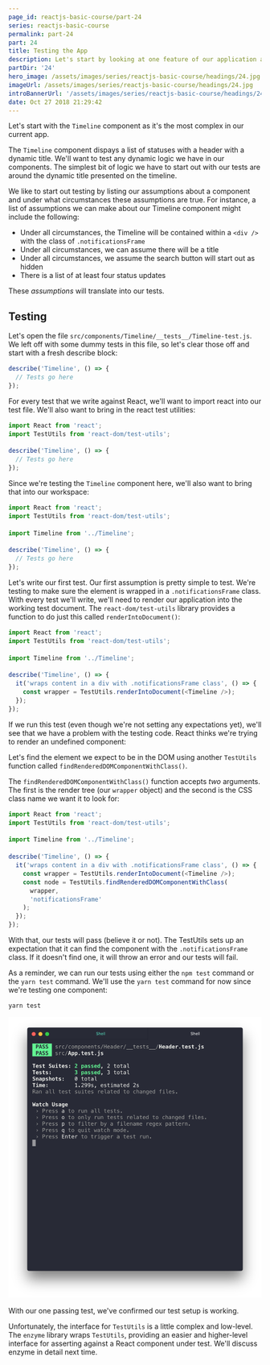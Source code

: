 ```yaml
---
page_id: reactjs-basic-course/part-24
series: reactjs-basic-course
permalink: part-24
part: 24
title: Testing the App
description: Let's start by looking at one feature of our application and thinking about where the edge cases are and what we assume will happen with the component.
partDir: '24'
hero_image: /assets/images/series/reactjs-basic-course/headings/24.jpg
imageUrl: /assets/images/series/reactjs-basic-course/headings/24.jpg
introBannerUrl: '/assets/images/series/reactjs-basic-course/headings/24_wide.jpg'
date: Oct 27 2018 21:29:42
---
```


Let's start with the `Timeline` component as it's the most complex in our current app.

The `Timeline` component dispays a list of statuses with a header with a dynamic title. We'll want to test any dynamic logic we have in our components. The simplest bit of logic we have to start out with our tests are around the dynamic title presented on the timeline.

<div class="demo" id="demo1"></div>

We like to start out testing by listing our assumptions about a component and under what circumstances these assumptions are true. For instance, a list of assumptions we can make about our Timeline component might include the following:

- Under all circumstances, the Timeline will be contained within a `<div />` with the class of `.notificationsFrame`
- Under all circumstances, we can assume there will be a title
- Under all circumstances, we assume the search button will start out as hidden
- There is a list of at least four status updates

These _assumptions_ will translate into our tests.

## Testing

Let's open the file `src/components/Timeline/__tests__/Timeline-test.js`. We left off with some dummy tests in this file, so let's clear those off and start with a fresh describe block:

```javascript
describe('Timeline', () => {
  // Tests go here
});
```

For every test that we write against React, we'll want to import react into our test file. We'll also want to bring in the react test utilities:

```javascript
import React from 'react';
import TestUtils from 'react-dom/test-utils';

describe('Timeline', () => {
  // Tests go here
});
```

Since we're testing the `Timeline` component here, we'll also want to bring that into our workspace:

```javascript
import React from 'react';
import TestUtils from 'react-dom/test-utils';

import Timeline from '../Timeline';

describe('Timeline', () => {
  // Tests go here
});
```

Let's write our first test. Our first assumption is pretty simple to test. We're testing to make sure the element is wrapped in a `.notificationsFrame` class. With every test we'll write, we'll need to render our application into the working test document. The `react-dom/test-utils` library provides a function to do just this called `renderIntoDocument()`:

```javascript
import React from 'react';
import TestUtils from 'react-dom/test-utils';

import Timeline from '../Timeline';

describe('Timeline', () => {
  it('wraps content in a div with .notificationsFrame class', () => {
    const wrapper = TestUtils.renderIntoDocument(<Timeline />);
  });
});
```

If we run this test (even though we're not setting any expectations yet), we'll see that we have a problem with the testing code. React thinks we're trying to render an undefined component:

Let's find the element we expect to be in the DOM using another `TestUtils` function called `findRenderedDOMComponentWithClass()`.

The `findRenderedDOMComponentWithClass()` function accepts _two_ arguments. The first is the render tree (our `wrapper` object) and the second is the CSS class name we want it to look for:

```javascript
import React from 'react';
import TestUtils from 'react-dom/test-utils';

import Timeline from '../Timeline';

describe('Timeline', () => {
  it('wraps content in a div with .notificationsFrame class', () => {
    const wrapper = TestUtils.renderIntoDocument(<Timeline />);
    const node = TestUtils.findRenderedDOMComponentWithClass(
      wrapper,
      'notificationsFrame'
    );
  });
});
```

With that, our tests will pass (believe it or not). The TestUtils sets up an expectation that it can find the component with the `.notificationsFrame` class. If it doesn't find one, it will throw an error and our tests will fail.

As a reminder, we can run our tests using either the `npm test` command or the `yarn test` command. We'll use the `yarn test` command for now since we're testing one component:

```bash
yarn test
```

<img class="wide" src="../images/24/passing-test.png" />

With our one passing test, we've confirmed our test setup is working.

Unfortunately, the interface for `TestUtils` is a little complex and low-level. The `enzyme` library wraps `TestUtils`, providing an easier and higher-level interface for asserting against a React component under test. We'll discuss enzyme in detail next time.
